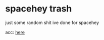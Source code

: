 # spacehey trash

just some random shit ive done for spacehey

acc: [here](https://spacehey.com/michei69)